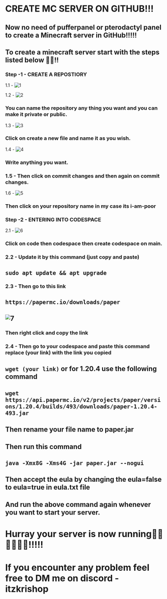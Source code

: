 # CREATE MC SERVER ON GITHUB!!!
## Now no need of pufferpanel or pterodactyl panel to create a Minecraft server in GitHub!!!!!

## To create a minecraft server start with the steps listed below 🎉🎉!!

### Step -1 - CREATE A REPOSTIORY

1.1 - ![1](https://github.com/itzkrishop/create-mc-server/assets/128812908/d581bafb-1f6c-4cff-a956-08e9a06d7c41)

1.2 - ![2](https://github.com/itzkrishop/create-mc-server/assets/128812908/202bba8e-0877-4969-b720-329f077a3fca)
### You can name the repository any thing you want and you can make it private or public.

1.3 - ![3](https://github.com/itzkrishop/create-mc-server/assets/128812908/13bad045-5178-43e1-a743-9aaf6774c0f2)
### Click on create a new file and name it as you wish.

1.4 - ![4](https://github.com/itzkrishop/create-mc-server/assets/128812908/5035b950-4aed-47a2-be6c-6b74f566bccd)
### Write anything you want.

### 1.5 - Then click on commit changes and then again on commit changes.

1.6 - ![5](https://github.com/itzkrishop/create-mc-server/assets/128812908/08b35cc3-65c4-4667-8fa8-f1efbbf6af7f)
### Then click on your repository name in my case its i-am-poor

### Step -2 - ENTERING INTO CODESPACE

2.1 - ![6](https://github.com/itzkrishop/create-mc-server/assets/128812908/812ce8f8-bb9c-4cc2-b041-f7506d7b8bce)
### Click on code then codespace then create codespace on main.

### 2.2 - Update it by this command (just copy and paste)
## ``` sudo apt update && apt upgrade ```

### 2.3 - Then go to this link 
## ``` https://papermc.io/downloads/paper ```
## ![7](https://github.com/itzkrishop/create-mc-server/assets/128812908/a1b20071-0b5d-43af-8aa5-de59a65c3963)
### Then right click and copy the link

### 2.4 - Then go to your codespace and paste this command replace (your link) with the link you copied
## ``` wget (your link) ``` or for 1.20.4 use the following command
## ``` wget https://api.papermc.io/v2/projects/paper/versions/1.20.4/builds/493/downloads/paper-1.20.4-493.jar ```
## Then rename your file name to paper.jar
## Then run this command
## ``` java -Xmx8G -Xms4G -jar paper.jar --nogui ```
## Then accept the eula by changing the eula=false to eula=true in eula.txt file
## And run the above command again whenever you want to start your server.

# Hurray your server is now running🎉🎉🎉🎉🎉🎉!!!!!
# If you encounter any problem feel free to DM me on discord - itzkrishop
